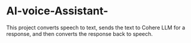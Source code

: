 # AI-voice-Assistant-
This project converts speech to text, sends the text to Cohere LLM for a response, and then converts the response back to speech.
